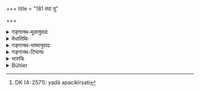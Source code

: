 +++
title = "181 तदा तु"

+++

<details><summary>गङ्गानथ-मूलानुवादः</summary>

When the king undertakes an expedition against the enemy’s kingdom, he shall advance slowly towards the enemy’s capital, in the following manner.—(181)
</details>

<details><summary>मेधातिथिः</summary>

यदोपचिकीर्षत्य्[^२३६] **अरिराष्ट्रं प्रत्य्** अभिमुखेन **तदानेन विधनेन** गच्छेद् अत्वरमाणः । वक्ष्यमाणोपन्यासः सुखावबोधनार्थः ॥ ७.१८१ ॥


[^२३६]:
     DK (4: 2571): yadā apacikīrṣati
</details>

<details><summary>गङ्गानथ-भाष्यानुवादः</summary>

The text now describes what is to be done by one who is going to undertake an expedition.

When he wishes to undertake an expedition against the enemy’s kingdom, then he should advance, in the following manner against his capital, without hurry.

This verse serves as an introduction to what is going to be described, and serves the purpose of making it more easily intelligible.—(181)
</details>

<details><summary>गङ्गानथ-टिप्पन्यः</summary>

This verse is quoted in *Parāśaramādhava* (Ācāra, p. 400);—in
*Vīramitrodaya* (Rājanīti,. p. 330);—and in *Nṛsiṃhaprasāda* (Saṃskāra,
p. 72b).
</details>

<details><summary>भारुचिः</summary>

यात्रोपन्यासश् चित्तप्रणिधानार्थः ॥ ७.१८१ ॥
</details>

<details><summary>Bühler</summary>

181	But if the king undertakes an expedition against a hostile kingdom, then let him gradually advance, in the following manner, against his foe's capital.
</details>
